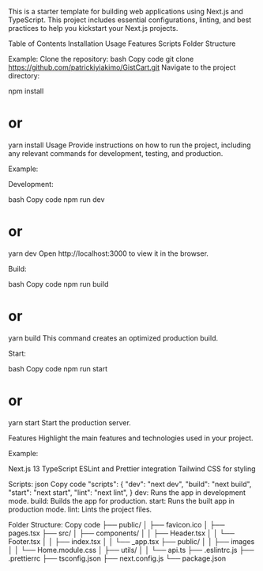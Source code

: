 This is a starter template for building web applications using Next.js and TypeScript. This project includes essential configurations, linting, and best practices to help you kickstart your Next.js projects.

Table of Contents
Installation
Usage
Features
Scripts
Folder Structure

Example:
Clone the repository:
bash
Copy code
git clone https://github.com/patrickiyiakimo/GistCart.git
Navigate to the project directory:

npm install
# or
yarn install
Usage
Provide instructions on how to run the project, including any relevant commands for development, testing, and production.

Example:

Development:

bash
Copy code
npm run dev
# or
yarn dev
Open http://localhost:3000 to view it in the browser.

Build:

bash
Copy code
npm run build
# or
yarn build
This command creates an optimized production build.

Start:

bash
Copy code
npm run start
# or
yarn start
Start the production server.

Features
Highlight the main features and technologies used in your project.

Example:

Next.js 13
TypeScript
ESLint and Prettier integration
Tailwind CSS for styling


Scripts:
json
Copy code
"scripts": {
   "dev": "next dev",
    "build": "next build",
    "start": "next start",
    "lint": "next lint",
}
dev: Runs the app in development mode.
build: Builds the app for production.
start: Runs the built app in production mode.
lint: Lints the project files.


Folder Structure:
Copy code
├── public/
│   ├── favicon.ico
│   ├── pages.tsx
├── src/
│   ├── components/
│   │   ├── Header.tsx
│   │   └── Footer.tsx
│   │   ├── index.tsx
│   │   └── _app.tsx
├── public/
│   │   ├── images
│   │   └── Home.module.css
│   ├── utils/
│   │   └── api.ts
├── .eslintrc.js
├── .prettierrc
├── tsconfig.json
├── next.config.js
└── package.json